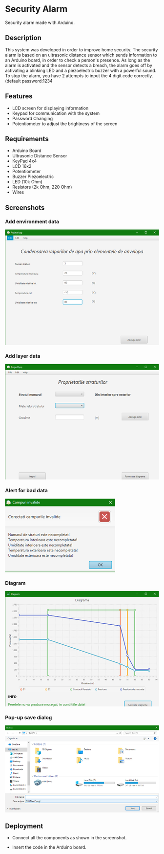 # Security Alarm
Security alarm made with Arduino.

## Description
This system was developed in order to improve home security.
The security alarm is based on an ultrasonic distance sensor which sends information to an Arduino board, in order to check a person's presence. As long as the alarm is activated and the sensor detects a breach, the alarm goes off by
activating a blinking LED and a piezoelectric buzzer with a powerful sound. To stop the alarm, you have 2 attempts to input the 4 digit code correctly.(default password:1234

## Features

  - LCD screen for displaying information
  - Keypad for communication with the system
  - Password Changing
  - Potentiometer to adjust the brightness of the screen

## Requirements

  - Arduino Board
  - Ultrasonic Distance Sensor
  - KeyPad 4x4
  - LCD 16x2
  - Potentiometer
  - Buzzer Piezoelectric
  - LED (10k Ohm)
  - Resistors (2k Ohm, 220 Ohm)
  - Wires
## Screenshots

### Add environment data
![alt_text](https://github.com/paulzamfir98/Physics-Project/blob/master/Screenshots/1.png)

### Add layer data
![alt_text](https://github.com/paulzamfir98/Physics-Project/blob/master/Screenshots/2.png)

### Alert for bad data
![alt_text](https://github.com/paulzamfir98/Physics-Project/blob/master/Screenshots/3.png)

### Diagram
![alt_text](https://github.com/paulzamfir98/Physics-Project/blob/master/Screenshots/4.png)

### Pop-up save dialog
![alt_text](https://github.com/paulzamfir98/Physics-Project/blob/master/Screenshots/5.png)

## Deployment
   - Connect all the components as shown in the screenshot.
   
   - Insert the code in the Arduino board.
